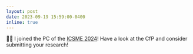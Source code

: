 ```yaml
---
layout: post
date: 2023-09-19 15:59:00-0400
inline: true
---
```


:man_technologist: I joined the PC of the [ICSME 2024](https://conf.researchr.org/committee/icsme-2024/icsme-2024-papers-program-committee)! Have a look at the CfP and consider submitting your research!